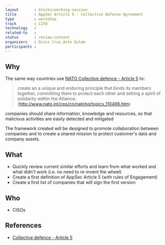 ```yaml
---
layout       : blocks/working-session
title        : AppSec Article 5 - Collective Defence Agreement
type         : workshop
track        : CISO
technology   :
related-to   :
status       : review-content
organizers   : Dinis Cruz,Ante Gulam
participants :
---
```


## Why

The same way countries use [NATO Collective defence - Article 5](http://www.nato.int/cps/cn/natohq/topics_110496.htm)
 to:

 > create an a unique and enduring principle that binds its members together, committing
 > them to protect each other and setting a spirit of solidarity within the Alliance.
 (http://www.nato.int/cps/cn/natohq/topics_110496.htm)

companies should share information, knowledge and resources, so that malicious activities are easily detected and mitigated

The framework created will be designed to promote collaboration between companies and to create a shared mission to
 protect customer's data and company assets.

## What

 - Quickly review current similar efforts and learn from what worked and what didn't work (i.e. no need to re-invent the wheel)
 - Create a first definition of AppSec Article 5 (with rules of Engagement)
 - Create a first list of companies that will sign the first version

## Who

 - CISOs

## References

 - [Collective defence - Article 5](http://www.nato.int/cps/cn/natohq/topics_110496.htm)